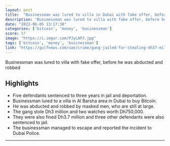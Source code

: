 ```yaml
---
layout: post
title:  "Businessman was lured to villa in Dubai with fake offer, before he was abducted and robbed 1M$"
description: "Businessman was lured to villa with fake offer, before he was abducted and robbed"
date: "2022-06-05 13:17:30"
categories: ['bitcoin', 'money', 'businessman']
score: 57
image: "https://i.imgur.com/PJyLAPJ.jpg"
tags: ['bitcoin', 'money', 'businessman']
link: "https://gulfnews.com/uae/crime/gang-jailed-for-stealing-dh37-million-from-bitcoin-investor-in-dubai-1.88283245"
---
```


Businessman was lured to villa with fake offer, before he was abducted and robbed

## Highlights

- Five defendants sentenced to three years in jail and deportation.
- Businessman lured to a villa in Al Barsha area in Dubai to buy Bitcoin.
- He was abducted and robbed by masked men, who are still at large.
- The gang stole Dh3 million and two watches worth Dh750,000.
- They were also fined Dh3.7 million and three other defendants were also sentenced to jail.
- The businessman managed to escape and reported the incident to Dubai Police.

---
